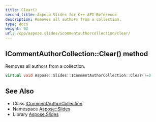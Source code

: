 ```yaml
---
title: Clear()
second_title: Aspose.Slides for C++ API Reference
description: Removes all authors from a collection.
type: docs
weight: 92
url: /cpp/aspose.slides/icommentauthorcollection/clear/
---
```

## ICommentAuthorCollection::Clear() method


Removes all authors from a collection.

```cpp
virtual void Aspose::Slides::ICommentAuthorCollection::Clear()=0
```

## See Also

* Class [ICommentAuthorCollection](./)
* Namespace [Aspose::Slides](../)
* Library [Aspose.Slides](../../)